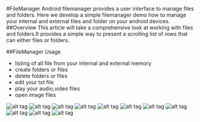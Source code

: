#FileManager
Android filemanager provides a user interface to manage files and folders. Here we develop a simple filemanager demo how to manage your internal and external files and folder on your android devices.
##Overview
This article will take a comprehensive look at working with files and folders.It provides a simple way to present a scrolling list of rows that can either files or folders.

##FileManager Usage
 * listing of all file from your internal and external memory
 * create folders or files
 * delete folders or files
 * edit your txt file 
 * play your audio,video files
 * open image files
 
![alt tag](https://github.com/satishtamada/FileManager/blob/master/ScreenShots/1.jpg)
![alt tag](https://github.com/satishtamada/FileManager/blob/master/ScreenShots/2.jpg)
![alt tag](https://github.com/satishtamada/FileManager/blob/master/ScreenShots/3.jpg)
![alt tag](https://github.com/satishtamada/FileManager/blob/master/ScreenShots/4.jpg)
![alt tag](https://github.com/satishtamada/FileManager/blob/master/ScreenShots/5.jpg)
![alt tag](https://github.com/satishtamada/FileManager/blob/master/ScreenShots/6.jpg)
![alt tag](https://github.com/satishtamada/FileManager/blob/master/ScreenShots/7.jpg)
![alt tag](https://github.com/satishtamada/FileManager/blob/master/ScreenShots/8.jpg)
![alt tag](https://github.com/satishtamada/FileManager/blob/master/ScreenShots/9.jpg)
![alt tag](https://github.com/satishtamada/FileManager/blob/master/ScreenShots/10.jpg)
![alt tag](https://github.com/satishtamada/FileManager/blob/master/ScreenShots/11.jpg)